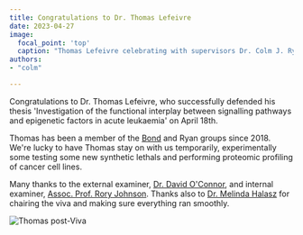 ```yaml
---
title: Congratulations to Dr. Thomas Lefeivre
date: 2023-04-27
image:
  focal_point: 'top'
  caption: "Thomas Lefeivre celebrating with supervisors Dr. Colm J. Ryan and Prof. Jonathan Bond"
authors:
- "colm"

---
```


Congratulations to Dr. Thomas Lefeivre, who successfully defended his thesis 'Investigation of the functional interplay between signalling pathways and epigenetic factors in acute leukaemia' on April 18th.<!--more-->

Thomas has been a member of the [Bond](https://www.ucd.ie/sbi/team/groups/bondgroup/) and Ryan groups since 2018. We're lucky to have Thomas stay on with us temporarily, experimentally some testing some new synthetic lethals and performing proteomic profiling of cancer cell lines. 

Many thanks to the external examiner, [Dr. David O'Connor](https://iris.ucl.ac.uk/iris/browse/profile?upi=DKOCO07), and internal examiner, [Assoc. Prof. Rory Johnson](https://www.gold-lab.org/). Thanks also to [Dr. Melinda Halasz](https://www.ucd.ie/sbi/team/groups/halaszgroup/) for chairing the viva and making sure everything ran smoothly.

![Thomas post-Viva](/images/IrishTomas.jpg "Thomas after his Viva, dressed as his Irish alter-ego Tomás MacGabhann")

